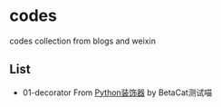 # codes
codes collection from blogs and weixin

## List

- 01-decorator From [Python装饰器]((https://betacat.online/posts/python-decorator/)) by BetaCat测试喵
